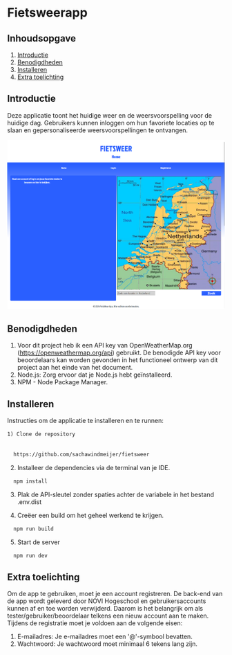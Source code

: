 # Fietsweerapp 

## Inhoudsopgave
1. [Introductie](#introductie)
2. [Benodigdheden](#benodigdheden)
3. [Installeren](#instaleren)
4. [Extra toelichting](#extra-toelichting)

<a name="introductie"></a>

## Introductie
Deze applicatie toont het huidige weer en de weersvoorspelling voor de huidige dag. Gebruikers kunnen inloggen om hun favoriete locaties op te slaan en gepersonaliseerde weersvoorspellingen te ontvangen.


![Homeweb](src/assets/home.png)

<a name="benodigdheden"></a>
## Benodigdheden

1) Voor dit project heb ik een API key van OpenWeatherMap.org (https://openweathermap.org/api) gebruikt. De benodigde API key voor beoordelaars kan worden gevonden in het functioneel ontwerp van dit project aan het einde van het document.
2) Node.js: Zorg ervoor dat je Node.js hebt geïnstalleerd.
3) NPM - Node Package Manager. 

<a name="Instaleren"></a>
## Installeren
Instructies om de applicatie te installeren en te runnen:

    1) Clone de repository 
```bash

  https://github.com/sachawindmeijer/fietsweer
```
2) Installeer de dependencies via de terminal van je IDE.

```bash
  npm install
```
3) Plak de API-sleutel zonder spaties achter de variabele in het bestand .env.dist

4) Creëer een build om het geheel werkend te krijgen.

```bash
  npm run build
```
5) Start de server

```bash
  npm run dev
```

<a name="commentaar"></a>
## Extra toelichting
Om de app te gebruiken, moet je een account registreren. De back-end van de app wordt geleverd door NOVI Hogeschool en gebruikersaccounts kunnen af en toe worden verwijderd. Daarom is het belangrijk om als tester/gebruiker/beoordelaar telkens een nieuw account aan te maken.
Tijdens de registratie moet je voldoen aan de volgende eisen:
1)    E-mailadres:
        Je e-mailadres moet een '@'-symbool bevatten.
2)    Wachtwoord:
        Je wachtwoord moet minimaal 6 tekens lang zijn.


